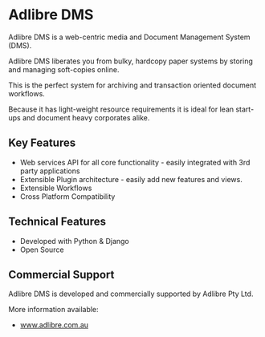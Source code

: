 # Adlibre DMS

Adlibre DMS is a web-centric media and Document Management System (DMS).

Adlibre DMS liberates you from bulky, hardcopy paper systems by storing and managing soft-copies online.

This is the perfect system for archiving and transaction oriented document workflows.

Because it has light-weight resource requirements it is ideal for lean start-ups and document heavy corporates alike.

## Key Features

* Web services API for all core functionality - easily integrated with 3rd party applications
* Extensible Plugin architecture - easily add new features and views.
* Extensible Workflows
* Cross Platform Compatibility

## Technical Features

* Developed with Python & Django
* Open Source

## Commercial Support

Adlibre DMS is developed and commercially supported by Adlibre Pty Ltd.

More information available:

* www.adlibre.com.au
